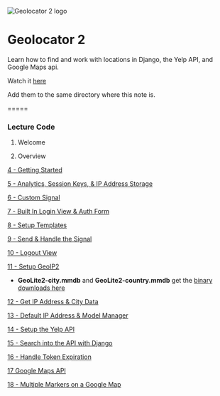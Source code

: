 ![Geolocator 2 logo](https://cfe2-static.s3-us-west-2.amazonaws.com/media/projects/geolocator-2/images/share/Geolocator2_share.png)

# Geolocator 2
Learn how to find and work with locations in Django, the Yelp API, and Google Maps api.

Watch it [here](https://www.codingforentrepreneurs.com/projects/geolocator-2/)



Add them to the same directory where this note is.


=====

### Lecture Code

1. Welcome

2. Overview

[4 - Getting Started](../../tree/ffefb5f9dfed4be24af4dca6fccbafcc33dd43be)

[5 - Analytics, Session Keys, & IP Address Storage](../../tree/00cd5213ee75faf976c9804803cd4c38f7bd0de9)

[6 - Custom Signal](../../tree/a7429fe2f48c27629c70d63daf2c9f4ed4acf21e)

[7 - Built In Login View & Auth Form](../../tree/3b1eb0da6b8d6cf8ed08629930bbb3ff7a34672c)

[8 - Setup Templates](../../tree/460d93311e251b99c535a2d35181a9abad421f7b)

[9 - Send & Handle the Signal](../../tree/3bfcf05a50b753dd8be814f3f059cdccd0d70d12)

[10 - Logout View](../../tree/93b108987957a4f9538931d9f2cb0dca95089926)

[11 - Setup GeoIP2](../../tree/332f6b51e6bd67cce80d721ee45f49be57c7bed6)

- **GeoLite2-city.mmdb** and **GeoLite2-country.mmdb** get the [binary downloads here](https://kirr.co/zq1ajh)

[12 - Get IP Address & City Data](../../tree/a344582fb7043a72afd4def012b8188ad77db52a)

[13 - Default IP Address & Model Manager](../../tree/e141bc61cdd6c341884cdecdd99e61b26503a8ac)

[14 - Setup the Yelp API](../../tree/64f8a92f2af4eb6b73eb077a0c7b5872efe6e00e)

[15 - Search into the API with Django](../../tree/399016a062d5d442f62d514f82aaa2b5bf6bcfb2)

[16 - Handle Token Expiration](../../tree/f34e2ba58b11c8de8d03cf35cedd501134bc211e)

[17 Google Maps API](../../tree/11030639e059f9d69155bf8434afe4eb92898c72)

[18 - Multiple Markers on a Google Map](../../tree/d6914b992a51928e5e5f85b63242bb7c1a002a40)


